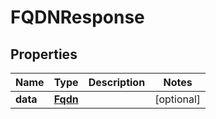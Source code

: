 

# FQDNResponse


## Properties

Name | Type | Description | Notes
------------ | ------------- | ------------- | -------------
**data** | [**Fqdn**](Fqdn.md) |  |  [optional]



